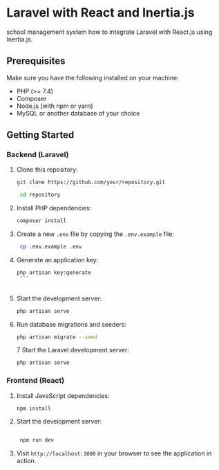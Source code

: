 # Laravel with React and Inertia.js

school management system how to integrate Laravel with React.js using Inertia.js.

## Prerequisites

Make sure you have the following installed on your machine:

-   PHP (>= 7.4)
-   Composer
-   Node.js (with npm or yarn)
-   MySQL or another database of your choice

## Getting Started

### Backend (Laravel)

1. Clone this repository:

    ```bash
    git clone https://github.com/your/repository.git

     cd repository
    ```

2. Install PHP dependencies:

    ```bash
    composer install

    ```

3. Create a new `.env` file by copying the `.env.example` file:

    ```bash
     cp .env.example .env
    ```

4. Generate an application key:

    ````bash
    php artisan key:generate
     ```



    ````

5. Start the development server:

    ```bash
    php artisan serve
    ```

6. Run database migrations and seeders:

    ```bash
    php artisan migrate --seed
    ```

    7 Start the Laravel development server:

    ```bash
    php artisan serve
    ```

### Frontend (React)

1. Install JavaScript dependencies:

    ```bash
    npm install
    ```

2. Start the development server:

    ```bash

     npm run dev
    ```

3. Visit `http://localhost:3000` in your browser to see the application in action.
